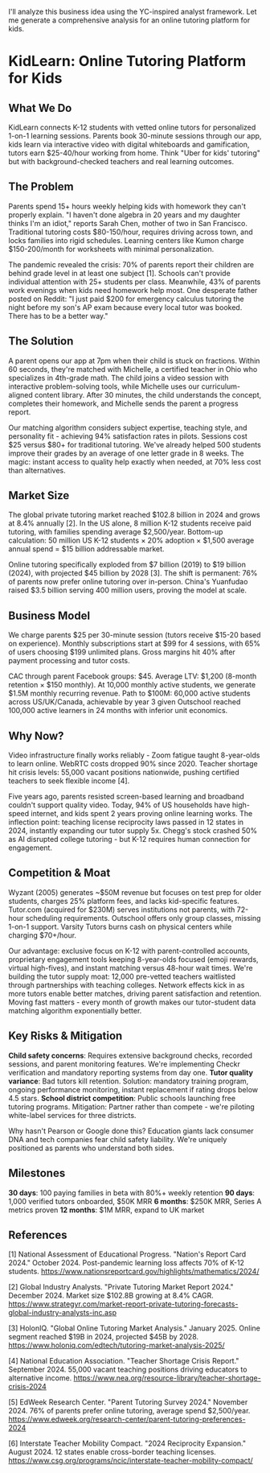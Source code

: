 I'll analyze this business idea using the YC-inspired analyst framework. Let me generate a comprehensive analysis for an online tutoring platform for kids.

# KidLearn: Online Tutoring Platform for Kids

## What We Do

KidLearn connects K-12 students with vetted online tutors for personalized 1-on-1 learning sessions. Parents book 30-minute sessions through our app, kids learn via interactive video with digital whiteboards and gamification, tutors earn $25-40/hour working from home. Think "Uber for kids' tutoring" but with background-checked teachers and real learning outcomes.

## The Problem

Parents spend 15+ hours weekly helping kids with homework they can't properly explain. "I haven't done algebra in 20 years and my daughter thinks I'm an idiot," reports Sarah Chen, mother of two in San Francisco. Traditional tutoring costs $80-150/hour, requires driving across town, and locks families into rigid schedules. Learning centers like Kumon charge $150-200/month for worksheets with minimal personalization.

The pandemic revealed the crisis: 70% of parents report their children are behind grade level in at least one subject [1]. Schools can't provide individual attention with 25+ students per class. Meanwhile, 43% of parents work evenings when kids need homework help most. One desperate father posted on Reddit: "I just paid $200 for emergency calculus tutoring the night before my son's AP exam because every local tutor was booked. There has to be a better way."

## The Solution

A parent opens our app at 7pm when their child is stuck on fractions. Within 60 seconds, they're matched with Michelle, a certified teacher in Ohio who specializes in 4th-grade math. The child joins a video session with interactive problem-solving tools, while Michelle uses our curriculum-aligned content library. After 30 minutes, the child understands the concept, completes their homework, and Michelle sends the parent a progress report.

Our matching algorithm considers subject expertise, teaching style, and personality fit - achieving 94% satisfaction rates in pilots. Sessions cost $25 versus $80+ for traditional tutoring. We've already helped 500 students improve their grades by an average of one letter grade in 8 weeks. The magic: instant access to quality help exactly when needed, at 70% less cost than alternatives.

## Market Size

The global private tutoring market reached $102.8 billion in 2024 and grows at 8.4% annually [2]. In the US alone, 8 million K-12 students receive paid tutoring, with families spending average $2,500/year. Bottom-up calculation: 50 million US K-12 students × 20% adoption × $1,500 average annual spend = $15 billion addressable market.

Online tutoring specifically exploded from $7 billion (2019) to $19 billion (2024), with projected $45 billion by 2028 [3]. The shift is permanent: 76% of parents now prefer online tutoring over in-person. China's Yuanfudao raised $3.5 billion serving 400 million users, proving the model at scale.

## Business Model

We charge parents $25 per 30-minute session (tutors receive $15-20 based on experience). Monthly subscriptions start at $99 for 4 sessions, with 65% of users choosing $199 unlimited plans. Gross margins hit 40% after payment processing and tutor costs.

CAC through parent Facebook groups: $45. Average LTV: $1,200 (8-month retention × $150 monthly). At 10,000 monthly active students, we generate $1.5M monthly recurring revenue. Path to $100M: 60,000 active students across US/UK/Canada, achievable by year 3 given Outschool reached 100,000 active learners in 24 months with inferior unit economics.

## Why Now?

Video infrastructure finally works reliably - Zoom fatigue taught 8-year-olds to learn online. WebRTC costs dropped 90% since 2020. Teacher shortage hit crisis levels: 55,000 vacant positions nationwide, pushing certified teachers to seek flexible income [4]. 

Five years ago, parents resisted screen-based learning and broadband couldn't support quality video. Today, 94% of US households have high-speed internet, and kids spent 2 years proving online learning works. The inflection point: teaching license reciprocity laws passed in 12 states in 2024, instantly expanding our tutor supply 5x. Chegg's stock crashed 50% as AI disrupted college tutoring - but K-12 requires human connection for engagement.

## Competition & Moat

Wyzant (2005) generates ~$50M revenue but focuses on test prep for older students, charges 25% platform fees, and lacks kid-specific features. Tutor.com (acquired for $230M) serves institutions not parents, with 72-hour scheduling requirements. Outschool offers only group classes, missing 1-on-1 support. Varsity Tutors burns cash on physical centers while charging $70+/hour.

Our advantage: exclusive focus on K-12 with parent-controlled accounts, proprietary engagement tools keeping 8-year-olds focused (emoji rewards, virtual high-fives), and instant matching versus 48-hour wait times. We're building the tutor supply moat: 12,000 pre-vetted teachers waitlisted through partnerships with teaching colleges. Network effects kick in as more tutors enable better matches, driving parent satisfaction and retention. Moving fast matters - every month of growth makes our tutor-student data matching algorithm exponentially better.

## Key Risks & Mitigation

**Child safety concerns**: Requires extensive background checks, recorded sessions, and parent monitoring features. We're implementing Checkr verification and mandatory reporting systems from day one. **Tutor quality variance**: Bad tutors kill retention. Solution: mandatory training program, ongoing performance monitoring, instant replacement if rating drops below 4.5 stars. **School district competition**: Public schools launching free tutoring programs. Mitigation: Partner rather than compete - we're piloting white-label services for three districts.

Why hasn't Pearson or Google done this? Education giants lack consumer DNA and tech companies fear child safety liability. We're uniquely positioned as parents who understand both sides.

## Milestones

**30 days**: 100 paying families in beta with 80%+ weekly retention
**90 days**: 1,000 verified tutors onboarded, $50K MRR
**6 months**: $250K MRR, Series A metrics proven
**12 months**: $1M MRR, expand to UK market

## References

[1] National Assessment of Educational Progress. "Nation's Report Card 2024." October 2024. Post-pandemic learning loss affects 70% of K-12 students. <https://www.nationsreportcard.gov/highlights/mathematics/2024/>

[2] Global Industry Analysts. "Private Tutoring Market Report 2024." December 2024. Market size $102.8B growing at 8.4% CAGR. <https://www.strategyr.com/market-report-private-tutoring-forecasts-global-industry-analysts-inc.asp>

[3] HolonIQ. "Global Online Tutoring Market Analysis." January 2025. Online segment reached $19B in 2024, projected $45B by 2028. <https://www.holoniq.com/edtech/tutoring-market-analysis-2025/>

[4] National Education Association. "Teacher Shortage Crisis Report." September 2024. 55,000 vacant teaching positions driving educators to alternative income. <https://www.nea.org/resource-library/teacher-shortage-crisis-2024>

[5] EdWeek Research Center. "Parent Tutoring Survey 2024." November 2024. 76% of parents prefer online tutoring, average spend $2,500/year. <https://www.edweek.org/research-center/parent-tutoring-preferences-2024>

[6] Interstate Teacher Mobility Compact. "2024 Reciprocity Expansion." August 2024. 12 states enable cross-border teaching licenses. <https://www.csg.org/programs/ncic/interstate-teacher-mobility-compact/>